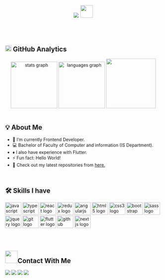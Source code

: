 <h1 align="center">
  <img src="https://readme-typing-svg.herokuapp.com?color=%2336BCF7&size=26&width=320&height=40&lines=Hi%2C+I'm+Muhammed+Osama">
  <img src="https://media.giphy.com/media/hvRJCLFzcasrR4ia7z/giphy.gif" width="40" height="40">
</h1>

<br><br>

## <img src="https://media.giphy.com/media/DszEfAXkoLPF0rgv4r/giphy.gif" width="20px" height="20px"> GitHub Analytics
<div align="center">
  <img src="https://github-readme-stats.vercel.app/api?hide_title=false&hide_rank=false&show_icons=true&include_all_commits=true&count_private=true&disable_animations=false&theme=dracula&locale=en&hide_border=false&username=muhammedosama8" height="150" alt="stats graph"  />
  <img src="https://github-readme-stats.vercel.app/api/top-langs?locale=en&hide_title=false&layout=compact&card_width=320&langs_count=5&theme=dracula&hide_border=false&username=muhammedosama8" height="150" alt="languages graph"  />
  <img height="160em" src="https://github-readme-streak-stats.herokuapp.com?user=muhammedosama8&theme=dark&date_format=M%20j%5B%2C%20Y%5D"/>
</div>

<br>

## 💡 About Me

- 🌱 I’m currently Frontend Developer.
- 💻 Bachelor of Faculty of Computer and information (IS Department).
- ♦️ I also have experience with Flutter.
- ⚡ Fun fact: Hello World!
- 🔗 Check out my latest repositories from [here.](https://github.com/muhammedosama8)

<br>

## 🛠️ Skills I have
<div align="left">
  <img src="https://cdn.jsdelivr.net/gh/devicons/devicon/icons/javascript/javascript-original.svg" height="40" width="52" alt="javascript logo"  />
  <img src="https://cdn.jsdelivr.net/gh/devicons/devicon/icons/typescript/typescript-original.svg" height="40" width="52" alt="typescript logo"  />
  <img src="https://cdn.jsdelivr.net/gh/devicons/devicon/icons/react/react-original.svg" height="40" width="52" alt="react logo"  />
  <img src="https://cdn.jsdelivr.net/gh/devicons/devicon/icons/redux/redux-original.svg" height="40" width="52" alt="redux logo"  />
  <img src="https://cdn.jsdelivr.net/gh/devicons/devicon/icons/angularjs/angularjs-original.svg" height="40" width="52" alt="angularjs logo"  />
  <img src="https://cdn.jsdelivr.net/gh/devicons/devicon/icons/html5/html5-original.svg" height="40" width="52" alt="html5 logo"  />
  <img src="https://cdn.jsdelivr.net/gh/devicons/devicon/icons/css3/css3-original.svg" height="40" width="52" alt="css3 logo"  />
  <img src="https://cdn.jsdelivr.net/gh/devicons/devicon/icons/bootstrap/bootstrap-original.svg" height="40" width="52" alt="bootstrap logo"  />
  <img src="https://cdn.jsdelivr.net/gh/devicons/devicon/icons/sass/sass-original.svg" height="40" width="52" alt="sass logo"  />
  <img src="https://cdn.jsdelivr.net/gh/devicons/devicon/icons/jquery/jquery-original.svg" height="40" width="52" alt="jquery logo"  />
  <img src="https://cdn.jsdelivr.net/gh/devicons/devicon/icons/git/git-original.svg" height="40" width="52" alt="git logo"  />
  <img src="https://cdn.jsdelivr.net/gh/devicons/devicon/icons/flutter/flutter-original.svg" height="40" width="52" alt="flutter logo"  />
  <img src="https://cdn.jsdelivr.net/gh/devicons/devicon/icons/github/github-original.svg" height="40" width="52" alt="github logo"  />
  <img src="https://cdn.jsdelivr.net/gh/devicons/devicon/icons/nextjs/nextjs-original.svg" height="40" width="52" alt="nextjs logo"  />
</div>

###

<br>

## <img src="https://raw.githubusercontent.com/ShahriarShafin/ShahriarShafin/main/Assets/handshake.gif" width="40px" height="40px">Contact With Me

<div> 
<a href="https://www.facebook.com/profile.php?id=100012566054127" target="_blank"><img src="https://img.shields.io/badge/Facebook-1877F2?style=for-the-badge&logo=facebook&logoColor=white" target="_blank"></a>
<a href="mailto:muhammed.o.nasser@gmail.com" target="_blank"><img src="https://img.shields.io/badge/Gmail-D14836?style=for-the-badge&logo=gmail&logoColor=white" target="_blank"></a>
<a href="https://wa.me/+201009170794" target="_blank"><img src="https://img.shields.io/badge/WhatsApp-25D366?style=for-the-badge&logo=whatsapp&logoColor=white" target="_blank"></a>
<a href="https://www.linkedin.com/in/muhammed-osama-08081998/" target="_blank"><img src="https://img.shields.io/badge/LinkedIn-0077B5?style=for-the-badge&logo=linkedin&logoColor=white" target="_blank"></a>

</div>

 
